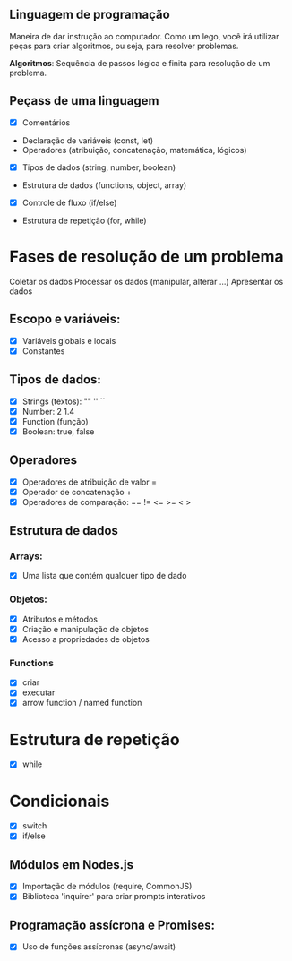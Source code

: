 ## Linguagem de programação 

Maneira de dar instrução ao computador.
Como um lego, você irá utilizar peças para criar algoritmos, ou seja, para resolver problemas.

**Algoritmos**: Sequência de passos lógica e finita para resolução de um problema.

## Peçass de uma linguagem

- [X] Comentários
- Declaração de variáveis (const, let)
- Operadores (atribuição, concatenação, matemática, lógicos)
- [X] Tipos de dados (string, number, boolean)
- Estrutura de dados (functions, object, array)
- [X] Controle de fluxo (if/else)
- Estrutura de repetição (for, while)

# Fases de resolução de um problema

Coletar os dados
Processar os dados (manipular, alterar ...)
Apresentar os dados

## Escopo e variáveis:

- [X] Variáveis globais e locais
- [X] Constantes

## Tipos de dados:

- [X] Strings (textos): "" '' ``
- [X] Number: 2 1.4
- [X] Function (função)
- [X] Boolean: true, false

## Operadores

- [X] Operadores de atribuição de valor =
- [X] Operador de concatenação +
- [X] Operadores de comparação: == != <= >=  < > 

## Estrutura de dados

### Arrays:

- [X] Uma lista que contém qualquer tipo de dado

### Objetos:

- [X] Atributos e métodos
- [X] Criação e manipulação de objetos
- [X] Acesso a propriedades de objetos

### Functions

- [X] criar
- [X] executar
- [X] arrow function / named function

# Estrutura de repetição
- [X] while

# Condicionais
- [X] switch
- [X] if/else
 
## Módulos em Nodes.js
- [X] Importação de módulos (require, CommonJS)
- [X] Biblioteca 'inquirer' para criar prompts interativos

## Programação assícrona e Promises:

- [X] Uso de funções assícronas (async/await) 